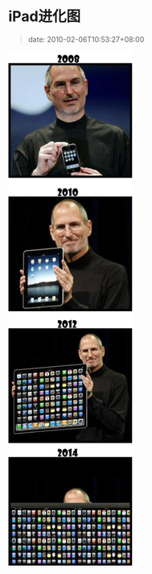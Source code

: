 # iPad进化图
>date: 2010-02-06T10:53:27+08:00



[![](/assets/images/coolshell.cn/wp-content/uploads/2010/02/ipad.jpg "iPad 进化图")](/assets/images/coolshell.cn/wp-content/uploads/2010/02/ipad.jpg)



